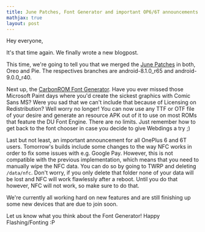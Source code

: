 ```yaml
---
title: June Patches, Font Generator and important OP6/6T announcements
mathjax: true
layout: post
---
```


Hey everyone,

It's that time again. We finally wrote a new blogpost.

This time, we're going to tell you that we merged the [June Patches](https://source.android.com/security/bulletin/pixel/2019-06-01.html) in both, Oreo and Pie. The respectives branches are android-8.1.0_r65 and android-9.0.0_r40.

Next up, the [CarbonROM Font Generator](https://fonts.carbonrom.org). Have you ever missed those Microsoft Paint days where you'd create the sickest graphics with Comic Sans MS? Were you sad that we can't include that because of Licensing on Redistribution? Well worry no longer! You can now use any TTF or OTF file of your desire and generate an resource APK out of it to use on most ROMs that feature the DU Font Engine. There are no limits. Just remember how to get back to the font chooser in case you decide to give Webdings a try ;)

Last but not least, an important announcement for all OnePlus 6 and 6T users. Tomorrow's builds include some changes to the way NFC works in order to fix some issues with e.g. Google Pay. However, this is not compatible with the previous implementation, which means that you need to manually wipe the NFC data. You can do so by going to TWRP and deleting `/data/nfc`. Don't worry, if you only delete that folder none of your data will be lost and NFC will work flawlessly after a reboot. Until you do that however, NFC will not work, so make sure to do that.

We're currently all working hard on new features and are still finishing up some new devices that are due to join soon.

Let us know what you think about the Font Generator!
Happy Flashing/Fonting :P